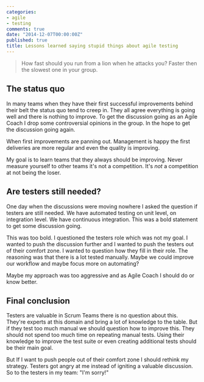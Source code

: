 ```yaml
---
categories:
- agile
- testing
comments: true
date: "2014-12-07T00:00:00Z"
published: true
title: Lessons learned saying stupid things about agile testing
---
```

>How fast should you run from a lion when he attacks you?
>Faster then the slowest one in your group.

## The status quo

In many teams when they have their first successful improvements behind their belt the status quo tend to creep in. They all agree everything is going well and there is nothing to improve. To get the discussion going as an Agile Coach I drop some controversial opinions in the group. In the hope to get the discussion going again.

When first improvements are panning out. Management is happy the first deliveries are more regular and even the quality is improving.

My goal is to learn teams that they always should be improving. Never measure yourself to other teams it's not a competition. It's *not* a competition at not being the loser.

## Are testers still needed?

One day when the discussions were moving nowhere I asked the question if testers are still needed. We have automated testing on unit level, on integration level. We have continuous integration. This was a bold statement to get some discussion going. 

This was too bold. I questioned the testers role which was not my goal. I wanted to push the discussion further and I wanted to push the testers out of their comfort zone. I wanted to question how they fill in their role. The reasoning was that there is a lot tested manually. Maybe we could improve our workflow and maybe focus more on automating?

Maybe my approach was too aggressive and as Agile Coach I should do or know better.

## Final conclusion

Testers are valuable in Scrum Teams there is no question about this. They're experts at this domain and bring a lot of knowledge to the table. But if they test too much manual we should question how to improve this. They should not spend too much time on repeating manual tests. Using their knowledge to improve the test suite or even creating additional tests should be their main goal. 

But If I want to push people out of their comfort zone I should rethink my strategy. Testers got angry at me instead of igniting a valuable discussion. So to the testers in my team: "I'm sorry!"






